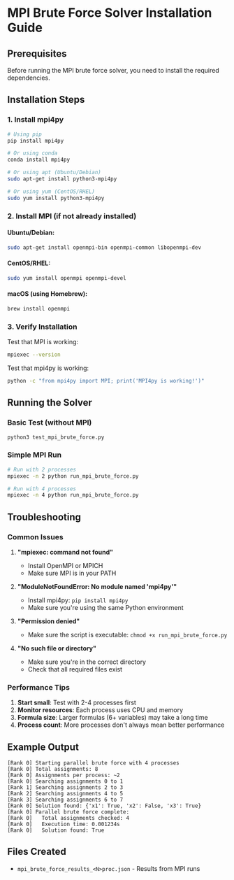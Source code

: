 # MPI Brute Force Solver Installation Guide

## Prerequisites

Before running the MPI brute force solver, you need to install the required dependencies.

## Installation Steps

### 1. Install mpi4py

```bash
# Using pip
pip install mpi4py

# Or using conda
conda install mpi4py

# Or using apt (Ubuntu/Debian)
sudo apt-get install python3-mpi4py

# Or using yum (CentOS/RHEL)
sudo yum install python3-mpi4py
```

### 2. Install MPI (if not already installed)

#### Ubuntu/Debian:

```bash
sudo apt-get install openmpi-bin openmpi-common libopenmpi-dev
```

#### CentOS/RHEL:

```bash
sudo yum install openmpi openmpi-devel
```

#### macOS (using Homebrew):

```bash
brew install openmpi
```

### 3. Verify Installation

Test that MPI is working:

```bash
mpiexec --version
```

Test that mpi4py is working:

```bash
python -c "from mpi4py import MPI; print('MPI4py is working!')"
```

## Running the Solver

### Basic Test (without MPI)

```bash
python3 test_mpi_brute_force.py
```

### Simple MPI Run

```bash
# Run with 2 processes
mpiexec -n 2 python run_mpi_brute_force.py

# Run with 4 processes
mpiexec -n 4 python run_mpi_brute_force.py
```


## Troubleshooting

### Common Issues

1. **"mpiexec: command not found"**

   - Install OpenMPI or MPICH
   - Make sure MPI is in your PATH

2. **"ModuleNotFoundError: No module named 'mpi4py'"**

   - Install mpi4py: `pip install mpi4py`
   - Make sure you're using the same Python environment

3. **"Permission denied"**

   - Make sure the script is executable: `chmod +x run_mpi_brute_force.py`

4. **"No such file or directory"**
   - Make sure you're in the correct directory
   - Check that all required files exist

### Performance Tips

1. **Start small**: Test with 2-4 processes first
2. **Monitor resources**: Each process uses CPU and memory
3. **Formula size**: Larger formulas (6+ variables) may take a long time
4. **Process count**: More processes don't always mean better performance

## Example Output

```
[Rank 0] Starting parallel brute force with 4 processes
[Rank 0] Total assignments: 8
[Rank 0] Assignments per process: ~2
[Rank 0] Searching assignments 0 to 1
[Rank 1] Searching assignments 2 to 3
[Rank 2] Searching assignments 4 to 5
[Rank 3] Searching assignments 6 to 7
[Rank 0] Solution found: {'x1': True, 'x2': False, 'x3': True}
[Rank 0] Parallel brute force complete:
[Rank 0]   Total assignments checked: 4
[Rank 0]   Execution time: 0.001234s
[Rank 0]   Solution found: True
```

## Files Created

- `mpi_brute_force_results_<N>proc.json` - Results from MPI runs
